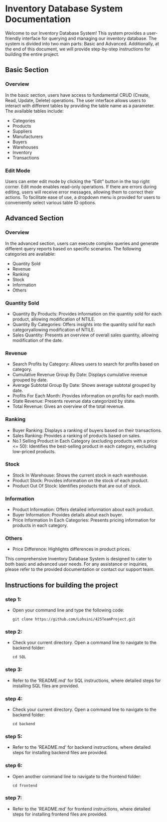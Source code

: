 # Inventory Database System Documentation

Welcome to our Inventory Database System! This system provides a user-friendly interface for querying and managing our inventory database. The system is divided into two main parts: Basic and Advanced. Additionally, at the end of this document, we will provide step-by-step instructions for building the entire project.


## Basic Section
### Overview
In the basic section, users have access to fundamental CRUD (Create, Read, Update, Delete) operations. The user interface allows users to interact with different tables by providing the table name as a parameter. The available tables include:

- Categories
- Products
- Suppliers
- Manufacturers
- Buyers
- Warehouses
- Inventory
- Transactions

### Edit Mode
Users can enter edit mode by clicking the "Edit" button in the top right corner. Edit mode enables read-only operations. If there are errors during editing, users will receive error messages, allowing them to correct their actions.
To facilitate ease of use, a dropdown menu is provided for users to conveniently select various table ID options.

## Advanced Section
### Overview
In the advanced section, users can execute complex queries and generate different query reports based on specific scenarios. The following categories are available:

- Quantity Sold
- Revenue
- Ranking
- Stock
- Information
- Others

### Quantity Sold
- Quantity By Products: Provides information on the quantity sold for each product, allowing modification of NTILE.
- Quantity By Categories: Offers insights into the quantity sold for each categoryallowing modification of NTILE.
- Sales Quantity: Presents an overview of overall sales quantity, allowing modification of the date.

### Revenue
- Search Profits by Category: Allows users to search for profits based on category.
- Cumulative Revenue Group By Date: Displays cumulative revenue grouped by date.
- Average Subtotal Group By Date: Shows average subtotal grouped by date.
- Profits For Each Month: Provides information on profits for each month.
- State Revenue: Presents revenue data categorized by state.
- Total Revenue: Gives an overview of the total revenue.

### Ranking
- Buyer Ranking: Displays a ranking of buyers based on their transactions.
- Sales Ranking: Provides a ranking of products based on sales.
- No.1 Selling Product in Each Category (excluding products with a price <= 50): Identifies the best-selling product in each category, excluding low-priced products.

### Stock
- Stock In Warehouse: Shows the current stock in each warehouse.
- Product Stock: Provides information on the stock of each product.
- Product Out Of Stock: Identifies products that are out of stock.

### Information
- Product Information: Offers detailed information about each product.
- Buyer Information: Provides details about each buyer.
- Price Information In Each Categories: Presents pricing information for products in each 
category.

### Others
- Price Difference: Highlights differences in product prices.

This comprehensive Inventory Database System is designed to cater to both basic and advanced user needs. For any assistance or inquiries, please refer to the provided documentation or contact our support team.

## Instructions for building the project

### step 1:
- Open your command line and type the following code:
  ```
  git clone https://github.com/Lohsini/425TeamProject.git
  ```

### step 2:
- Check your current directory. Open a command line to navigate to the backend folder:
  ```
  cd SQL
  ```

### step 3:
- Refer to the 'README.md' for SQL instructions, where detailed steps for installing SQL files are provided.

### step 4:
- Check your current directory. Open a command line to navigate to the backend folder:
  ```
  cd backend
  ```

### step 5:
- Refer to the 'README.md' for backend instructions, where detailed steps for installing backend files are provided.

### step 6:
- Open another command line to navigate to the frontend folder:
  ```
  cd frontend
  ```

### step 7:
- Refer to the 'README.md' for frontend instructions, where detailed steps for installing frontend files are provided.
